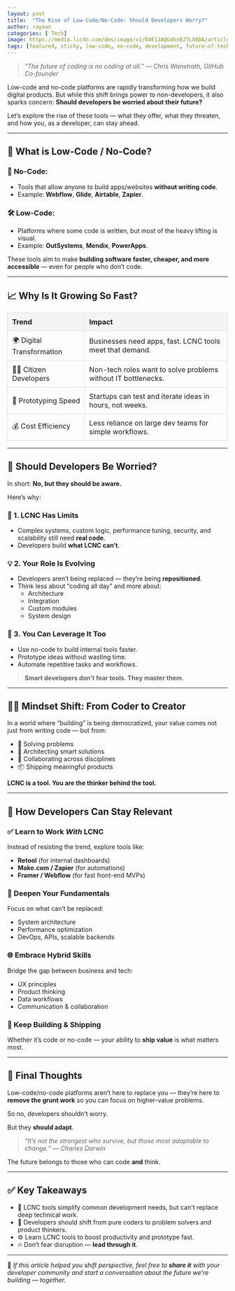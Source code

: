 ```yaml
---
layout: post
title:  "The Rise of Low-Code/No-Code: Should Developers Worry?"
author: rayean
categories: [ Tech]
image: https://media.licdn.com/dms/image/v2/D4E12AQGdknBJ7LX8DA/article-cover_image-shrink_720_1280/B4EZYYPotqHYAI-/0/1744163475441?e=2147483647&v=beta&t=BeosVdr8NziFUQQw3JsgPt779n21xXmAqyh2Wu8PjMY
tags: [featured, sticky, low-code, no-code, development, future-of-tech, productivity, software]
---
```



> _"The future of coding is no coding at all." — Chris Wanstrath, GitHub Co-founder_

Low-code and no-code platforms are rapidly transforming how we build digital products. But while this shift brings power to non-developers, it also sparks concern: **Should developers be worried about their future?**

Let’s explore the rise of these tools — what they offer, what they threaten, and how you, as a developer, can stay ahead.

---

## 🚀 What is Low-Code / No-Code?

### 🧩 **No-Code**:
- Tools that allow anyone to build apps/websites **without writing code**.
- Example: **Webflow**, **Glide**, **Airtable**, **Zapier**.

### 🛠️ **Low-Code**:
- Platforms where some code is written, but most of the heavy lifting is visual.
- Example: **OutSystems**, **Mendix**, **PowerApps**.

These tools aim to make **building software faster, cheaper, and more accessible** — even for people who don’t code.

---

## 📈 Why Is It Growing So Fast?

<table style="border-collapse: collapse; width: 100%; margin: 1em 0;">
  <thead>
    <tr>
      <th style="border: 1px solid #ddd; padding: 10px; background-color: #f4f4f4; text-align: left;">Trend</th>
      <th style="border: 1px solid #ddd; padding: 10px; background-color: #f4f4f4; text-align: left;">Impact</th>
    </tr>
  </thead>
  <tbody>
    <tr>
      <td style="border: 1px solid #ddd; padding: 10px;">🌍 Digital Transformation</td>
      <td style="border: 1px solid #ddd; padding: 10px;">Businesses need apps, fast. LCNC tools meet that demand.</td>
    </tr>
    <tr>
      <td style="border: 1px solid #ddd; padding: 10px;">🧑‍💼 Citizen Developers</td>
      <td style="border: 1px solid #ddd; padding: 10px;">Non-tech roles want to solve problems without IT bottlenecks.</td>
    </tr>
    <tr>
      <td style="border: 1px solid #ddd; padding: 10px;">🧪 Prototyping Speed</td>
      <td style="border: 1px solid #ddd; padding: 10px;">Startups can test and iterate ideas in hours, not weeks.</td>
    </tr>
    <tr>
      <td style="border: 1px solid #ddd; padding: 10px;">💰 Cost Efficiency</td>
      <td style="border: 1px solid #ddd; padding: 10px;">Less reliance on large dev teams for simple workflows.</td>
    </tr>
  </tbody>
</table>

---

## 😬 Should Developers Be Worried?

In short: **No, but they should be aware.**

Here’s why:

### 🔐 1. **LCNC Has Limits**
- Complex systems, custom logic, performance tuning, security, and scalability still need **real code**.
- Developers build **what LCNC can’t**.

### 💡 2. **Your Role Is Evolving**
- Developers aren’t being replaced — they’re being **repositioned**.
- Think less about “coding all day” and more about:
  - Architecture
  - Integration
  - Custom modules
  - System design

### 🧠 3. **You Can Leverage It Too**
- Use no-code to build internal tools faster.
- Prototype ideas without wasting time.
- Automate repetitive tasks and workflows.

> **Smart developers don’t fear tools. They master them.**

---

## 🧘‍♂️ Mindset Shift: From Coder to Creator

In a world where “building” is being democratized, your value comes not just from writing code — but from:

- 🧠 Solving problems
- 🧩 Architecting smart solutions
- 🤝 Collaborating across disciplines
- 📦 Shipping meaningful products

**LCNC is a tool. You are the thinker behind the tool.**

---

## 🔧 How Developers Can Stay Relevant

### ✅ Learn to Work *With* LCNC
Instead of resisting the trend, explore tools like:
- **Retool** (for internal dashboards)
- **Make.com / Zapier** (for automations)
- **Framer / Webflow** (for fast front-end MVPs)

### 🧱 Deepen Your Fundamentals
Focus on what can’t be replaced:
- System architecture
- Performance optimization
- DevOps, APIs, scalable backends

### 🌐 Embrace Hybrid Skills
Bridge the gap between business and tech:
- UX principles
- Product thinking
- Data workflows
- Communication & collaboration

### 🚀 Keep Building & Shipping
Whether it’s code or no-code — your ability to **ship value** is what matters most.

---

## 💬 Final Thoughts

Low-code/no-code platforms aren’t here to replace you — they’re here to **remove the grunt work** so you can focus on higher-value problems.

So no, developers shouldn’t worry.

But they **should adapt**.

> _“It’s not the strongest who survive, but those most adaptable to change.” — Charles Darwin_

The future belongs to those who can code **and** think.

---

## ✅ Key Takeaways

- 🧱 LCNC tools simplify common development needs, but can't replace deep technical work.
- 🧠 Developers should shift from pure coders to problem solvers and product thinkers.
- ⚙️ Learn LCNC tools to boost productivity and prototype fast.
- 🔥 Don’t fear disruption — **lead through it**.

---

🔗 *If this article helped you shift perspective, feel free to **share it** with your developer community and start a conversation about the future we’re building — together.*
